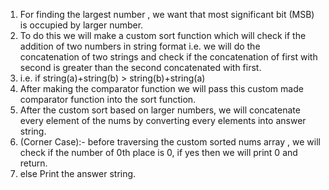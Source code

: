 1. For finding the largest number , we want that most significant bit (MSB) is occupied by larger number.
2. To do this we will make a custom sort function which will check if the addition of two numbers in string format i.e. we will do the concatenation of two strings and check if the concatenation of first with second is greater than the  second concatenated with first.
3. i.e. if string(a)+string(b) > string(b)+string(a)
4. After making the comparator function we will pass this custom made comparator function into the sort function.
5. After the custom sort based on larger numbers, we will concatenate every element of the nums by converting every elements into answer string.
6. (Corner Case):- before traversing the custom sorted nums array , we will check if the number of 0th place is 0, if yes then we will print 0 and return.
7. else Print the answer string.